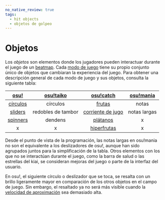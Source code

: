 ```yaml
---
no_native_review: true
tags:
  - hit objects
  - objetos de golpeo
---
```


# Objetos

Los *objetos* son elementos donde los jugadores pueden interactuar durante el juego de un [beatmap](/wiki/Beatmap). Cada [modo de juego](/wiki/Game_mode) tiene su propio conjunto único de objetos que cambiaran la experiencia del juego. Para obtener una descripción general de cada modo de juego y sus objetos, consulta la siguiente tabla:

| [osu!](/wiki/Game_mode/osu!) | [osu!taiko](/wiki/Game_mode/osu!taiko) | [osu!catch](/wiki/Game_mode/osu!catch) | [osu!mania](/wiki/Game_mode/osu!mania) |
| :-: | :-: | :-: | :-: |
| [círculos](/wiki/Gameplay/Hit_object/Hit_circle) | círculos | [frutas](/wiki/Gameplay/Hit_object/Fruit) | notas |
| [sliders](/wiki/Gameplay/Hit_object/Slider) | redobles de tambor | [corriente de jugo](/wiki/Gameplay/Hit_object/Juice_stream) | notas largas |
| [spinners](/wiki/Gameplay/Hit_object/Spinner) | dendens | [plátanos](/wiki/Gameplay/Hit_object/Banana) | x |
| x | x | [hiperfrutas](/wiki/Gameplay/Hit_object/Hyperfruit) | x |

Desde el punto de vista de la programación, las notas largas en osu!mania no son el equivalente a los deslizadores de osu!, aunque han sido agrupados juntos para la simplificación de la tabla. Otros elementos con los que no se interactúan durante el juego, como la barra de salud o las estrellas del kiai, se consideran mejoras del juego o parte de la interfaz del usuario.

En osu!, el siguiente círculo o deslizador que se toca, se resalta con un brillo ligeramente mayor en comparación de los otros objetos en el campo de juego. Sin embargo, el resaltado ya no será más visible cuando la [velocidad de aproximación](/wiki/Beatmap/Approach_rate) sea demasiado alta.

